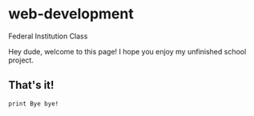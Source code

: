 # web-development
Federal Institution Class

Hey dude, welcome to this page! I hope you enjoy my unfinished school project. 

## That's it!

```
print Bye bye!
```

